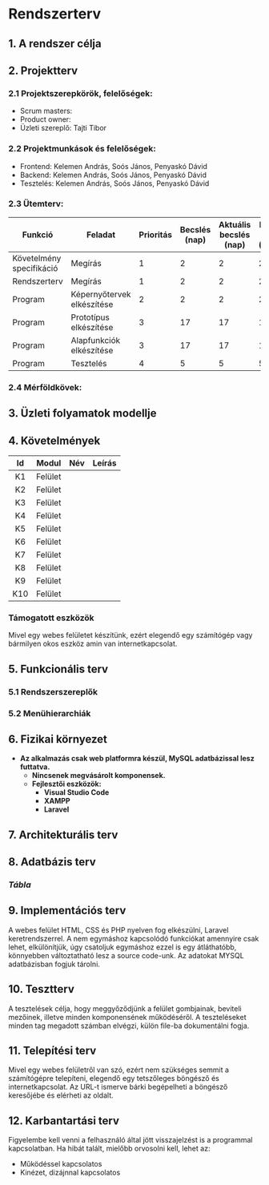 # Rendszerterv
## 1. A rendszer célja

## 2. Projektterv

### 2.1 Projektszerepkörök, felelőségek:
   * Scrum masters: 
   * Product owner: 
   * Üzleti szereplő: Tajti Tibor

### 2.2 Projektmunkások és felelőségek:
   * Frontend: Kelemen András, Soós János, Penyaskó Dávid
   * Backend: Kelemen András, Soós János, Penyaskó Dávid
   * Tesztelés: Kelemen András, Soós János, Penyaskó Dávid

### 2.3 Ütemterv:

|Funkció                  | Feladat                                | Prioritás | Becslés (nap) | Aktuális becslés (nap) | Eltelt idő (nap) | Becsült idő (nap) |
|-------------------------|----------------------------------------|-----------|---------------|------------------------|------------------|---------------------|
|Követelmény specifikáció |Megírás                                 |         1 |             2 |                      2 |                2 |                   2 |       |Funkcionális specifikáció|Megírás                                 |         1 |             2 |                      2 |                2 |                   2 |
|Rendszerterv             |Megírás                                 |         1 |             2 |                      2 |                2 |                   2 |
|Program                  |Képernyőtervek elkészítése              |         2 |             2 |                      2 |                2 |                   2 | 
|Program                  |Prototípus elkészítése                  |         3 |             17 |                      17 |                17 |                   17 |
|Program                  |Alapfunkciók elkészítése                |         3 |             17 |                      17 |                17 |                   17 |
|Program                  |Tesztelés                               |         4 |             5 |                      5 |                5 |                   5 |

### 2.4 Mérföldkövek:


## 3. Üzleti folyamatok modellje



## 4. Követelmények

| Id | Modul | Név | Leírás |
| :---: | --- | --- | --- |
| K1 | Felület |  |  |
| K2 | Felület |  |  |
| K3 | Felület |  |  |
| K4 | Felület |  |  |
| K5 | Felület |  |  |
| K6 | Felület |  |  |
| K7 | Felület |  |  |
| K8 | Felület |  |  |
| K9 | Felület |  |  |
| K10 | Felület |  |  |

### Támogatott eszközök

Mivel egy webes felületet készítünk, ezért elegendő egy számítógép vagy bármilyen okos eszköz amin van internetkapcsolat.

## 5. Funkcionális terv

### 5.1 Rendszerszereplők

### 5.2 Menühierarchiák

## 6. Fizikai környezet

- **Az alkalmazás csak web platformra készül, MySQL adatbázissal lesz futtatva.**
  - **Nincsenek megvásárolt komponensek.**
  - **Fejlesztői eszközök:**
    - **Visual Studio Code**
    - **XAMPP**
    - **Laravel**

## 7. Architekturális terv

## 8. Adatbázis terv

### *Tábla*


## 9. Implementációs terv

A webes felület HTML, CSS és PHP nyelven fog elkészülni, Laravel keretrendszerrel. A nem egymáshoz kapcsolódó funkciókat amennyire csak lehet, elkülönítjük, úgy csatoljuk egymáshoz ezzel is egy átláthatóbb, könnyebben változtatható lesz a source code-unk. Az adatokat MYSQL adatbázisban fogjuk tárolni.

## 10. Tesztterv

A tesztelések célja, hogy meggyőződjünk a felület gombjainak, beviteli mezőinek, illetve minden komponensének működéséről. A teszteléseket minden tag megadott számban elvégzi, külön file-ba dokumentálni fogja.

## 11. Telepítési terv

Mivel egy webes felületről van szó, ezért nem szükséges semmit a számítógépre telepíteni, elegendő egy tetszőleges böngésző és internetkapcsolat.
Az URL-t ismerve bárki begépelheti a böngésző keresőjébe és elérheti az oldalt.


## 12. Karbantartási terv

Figyelembe kell venni a felhasználó által jött visszajelzést is a programmal kapcsolatban.
Ha hibát talált, mielőbb orvosolni kell, lehet az:
*	Működéssel kapcsolatos
*	Kinézet, dizájnnal kapcsolatos

